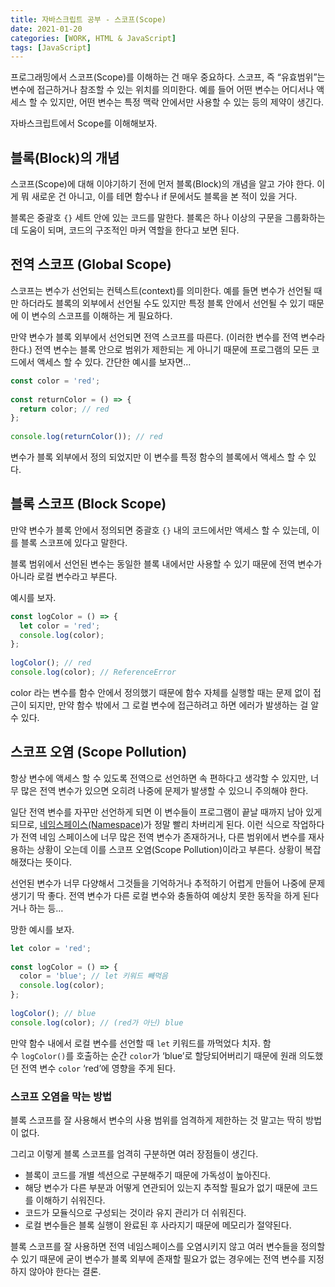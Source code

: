 ```yaml
---
title: 자바스크립트 공부 - 스코프(Scope)
date: 2021-01-20
categories: [WORK, HTML & JavaScript]
tags: [JavaScript]
---
```


프로그래밍에서 스코프(Scope)를 이해하는 건 매우 중요하다. 스코프, 즉 “유효범위”는 변수에 접근하거나 참조할 수 있는 위치를 의미한다. 예를 들어 어떤 변수는 어디서나 액세스 할 수 있지만, 어떤 변수는 특정 맥락 안에서만 사용할 수 있는 등의 제약이 생긴다.

자바스크립트에서 Scope를 이해해보자.

## 블록(Block)의 개념

스코프(Scope)에 대해 이야기하기 전에 먼저 블록(Block)의 개념을 알고 가야 한다. 이게 뭐 새로운 건 아니고, 이를 테면 함수나 if 문에서도 블록을 본 적이 있을 거다.

블록은 중괄호 `{}` 세트 안에 있는 코드를 말한다. 블록은 하나 이상의 구문을 그룹화하는 데 도움이 되며, 코드의 구조적인 마커 역할을 한다고 보면 된다.

## 전역 스코프 (Global Scope)

스코프는 변수가 선언되는 컨텍스트(context)를 의미한다. 예를 들면 변수가 선언될 때만 하더라도 블록의 외부에서 선언될 수도 있지만 특정 블록 안에서 선언될 수 있기 때문에 이 변수의 스코프를 이해하는 게 필요하다.

만약 변수가 블록 외부에서 선언되면 전역 스코프를 따른다. (이러한 변수를 전역 변수라 한다.) 전역 변수는 블록 안으로 범위가 제한되는 게 아니기 때문에 프로그램의 모든 코드에서 액세스 할 수 있다. 간단한 예시를 보자면…

```javascript
const color = 'red';
 
const returnColor = () => {
  return color; // red
};
 
console.log(returnColor()); // red
```

변수가 블록 외부에서 정의 되었지만 이 변수를 특정 함수의 블록에서 액세스 할 수 있다.

## 블록 스코프 (Block Scope)

만약 변수가 블록 안에서 정의되면 중괄호 `{}` 내의 코드에서만 액세스 할 수 있는데, 이를 블록 스코프에 있다고 말한다.

블록 범위에서 선언된 변수는 동일한 블록 내에서만 사용할 수 있기 때문에 전역 변수가 아니라 로컬 변수라고 부른다.

예시를 보자.

```javascript
const logColor = () => {
  let color = 'red'; 
  console.log(color);
};
 
logColor(); // red
console.log(color); // ReferenceError
```

color 라는 변수를 함수 안에서 정의했기 때문에 함수 자체를 실행할 때는 문제 없이 접근이 되지만, 만약 함수 밖에서 그 로컬 변수에 접근하려고 하면 에러가 발생하는 걸 알 수 있다.

## 스코프 오염 (Scope Pollution)

항상 변수에 액세스 할 수 있도록 전역으로 선언하면 속 편하다고 생각할 수 있지만, 너무 많은 전역 변수가 있으면 오히려 나중에 문제가 발생할 수 있으니 주의해야 한다.

일단 전역 변수를 자꾸만 선언하게 되면 이 변수들이 프로그램이 끝날 때까지 남아 있게 되므로, [네임스페이스(Namespace)](https://ko.wikipedia.org/wiki/%EC%9D%B4%EB%A6%84%EA%B3%B5%EA%B0%84)가 정말 빨리 차버리게 된다. 이런 식으로 작업하다가 전역 네임 스페이스에 너무 많은 전역 변수가 존재하거나, 다른 범위에서 변수를 재사용하는 상황이 오는데 이를 스코프 오염(Scope Pollution)이라고 부른다. 상황이 복잡해졌다는 뜻이다.

선언된 변수가 너무 다양해서 그것들을 기억하거나 추적하기 어렵게 만들어 나중에 문제 생기기 딱 좋다. 전역 변수가 다른 로컬 변수와 충돌하여 예상치 못한 동작을 하게 된다거나 하는 등…

망한 예시를 보자.

```javascript
let color = 'red';
 
const logColor = () => {
  color = 'blue'; // let 키워드 빼먹음
  console.log(color);
};
 
logColor(); // blue
console.log(color); // (red가 아닌) blue 
```

만약 함수 내에서 로컬 변수를 선언할 때 `let` 키워드를 까먹었다 치자. 함수 `logColor()`를 호출하는 순간 `color`가 ‘blue’로 할당되어버리기 때문에 원래 의도했던 전역 변수 `color` ‘red’에 영향을 주게 된다.

### 스코프 오염을 막는 방법

블록 스코프를 잘 사용해서 변수의 사용 범위를 엄격하게 제한하는 것 말고는 딱히 방법이 없다.

그리고 이렇게 블록 스코프를 엄격히 구분하면 여러 장점들이 생긴다.

- 블록이 코드를 개별 섹션으로 구분해주기 때문에 가독성이 높아진다.
- 해당 변수가 다른 부분과 어떻게 연관되어 있는지 추적할 필요가 없기 때문에 코드를 이해하기 쉬워진다.
- 코드가 모듈식으로 구성되는 것이라 유지 관리가 더 쉬워진다.
- 로컬 변수들은 블록 실행이 완료된 후 사라지기 때문에 메모리가 절약된다.

블록 스코프를 잘 사용하면 전역 네임스페이스를 오염시키지 않고 여러 변수들을 정의할 수 있기 때문에 굳이 변수가 블록 외부에 존재할 필요가 없는 경우에는 전역 변수를 지정하지 않아야 한다는 결론.